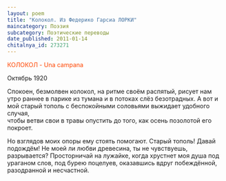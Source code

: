 ```yaml
---
layout: poem
title: "Колокол. Из Федерико Гарсиа ЛОРКИ"
maincategory: Поэзия
subcategory: Поэтические переводы
date_published: 2011-01-14
chitalnya_id: 273271
---
```





<FONT COLOR="#ff4500">КОЛОКОЛ - 
Una campana</FONT>

Октябрь 1920
 
Спокоен, безмолвен колокол,
на ритме своём распятый,
рисует нам утро раннее
в парике из тумана
и в потоках слёз безотрадных.
А вот и мой старый тополь
с беспокойными соловьями
выжидает удобного случая,                                
чтобы ветви свои в травы
опустить
до того, как осень
позолотой его покроет.

Но взглядов моих опоры 
ему стоять помогают.
Старый тополь! Давай подождём!
Не моей ли любви древесина, 
ты не чувствуешь, разрывается?
Просторничай на лужайке,
когда хрустнет моя душа
под ураганом слов,
под бурею поцелуев,
оказавшись вдруг побеждённой,
разодранной и несчастной.

 





